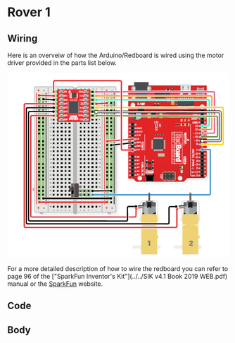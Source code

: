 # Rover 1

## Wiring

Here is an overveiw of how the Arduino/Redboard is wired using the motor driver provided in the parts list below.

![](../Rover_Images/redboard_rover_basic.png)

For a more detailed description of how to wire the redboard you can refer to page 96 of the ["SparkFun Inventor's Kit"](../../SIK v4.1 Book 2019 WEB.pdf) manual or the [SparkFun](https://www.sparkfun.com/) website.

## Code



## Body
